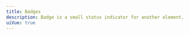 ```yaml
---
title: Badges
description: Badge is a small status indicator for another element.
uiVue: true
---
```

<code-editor resource-folder="badges" resource-name="standard" class="mb-lg"></code-editor>
<code-editor resource-folder="badges" resource-name="small" class="mb-lg"></code-editor>
<code-editor resource-folder="badges" resource-name="rounded"></code-editor>
